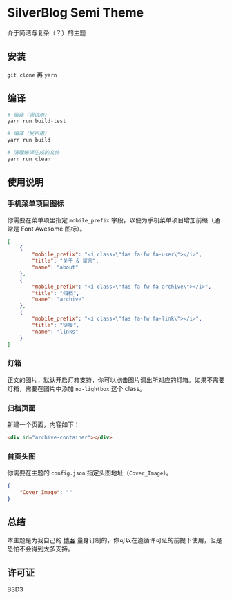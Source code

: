 # SilverBlog Semi Theme

介于简洁与复杂（？）的主题

## 安装

`git clone` 再 `yarn`

## 编译

```bash
# 编译（调试用）
yarn run build-test

# 编译（发布用）
yarn run build

# 清理编译生成的文件
yarn run clean
```

## 使用说明

### 手机菜单项目图标

你需要在菜单项里指定 `mobile_prefix` 字段，以便为手机菜单项目增加前缀（通常是 Font Awesome 图标）。

```json
[
    {
        "mobile_prefix": "<i class=\"fas fa-fw fa-user\"></i>",
        "title": "关于 & 留言",
        "name": "about"
    },
    {
        "mobile_prefix": "<i class=\"fas fa-fw fa-archive\"></i>",
        "title": "归档",
        "name": "archive"
    },
    {
        "mobile_prefix": "<i class=\"fas fa-fw fa-link\"></i>",
        "title": "链接",
        "name": "links"
    }
]
```

### 灯箱

正文的图片，默认开启灯箱支持，你可以点击图片调出所对应的灯箱。如果不需要灯箱，需要在图片中添加 `no-lightbox` 这个 class。

### 归档页面

新建一个页面，内容如下：

```html
<div id="archive-container"></div>
```

### 首页头图

你需要在主题的 `config.json` 指定头图地址（`Cover_Image`）。

```json
{
    "Cover_Image": ""
}
```

## 总结

本主题是为我自己的 [博客](https://www.tcdw.net) 量身订制的，你可以在遵循许可证的前提下使用，但是恐怕不会得到太多支持。

## 许可证

BSD3
